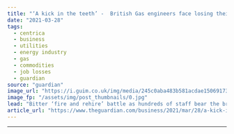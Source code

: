```yaml
---
title: "‘A kick in the teeth’ -  British Gas engineers face losing their jobs or longer working hours"
date: "2021-03-28"
tags: 
  - centrica
  - business
  - utilities
  - energy industry
  - gas
  - commodities
  - job losses
  - guardian
source: "guardian"
image_url: "https://i.guim.co.uk/img/media/245c0aba483b581acdae1506917310bab3d96164/0_284_6720_4032/master/6720.jpg?width=460&quality=85&auto=format&fit=max&s=0becc879258cbf5ed73023c499b43029"
image_fp: "/assets/img/post_thumbnails/0.jpg"
lead: "Bitter ‘fire and rehire’ battle as hundreds of staff bear the brunt of firm’s commercial declineHundreds of engineers could be dismissed from the country’s biggest energy supplier by the end of the week as a bitter nine-month battle in the UK’s lates..."
article_url: "https://www.theguardian.com/business/2021/mar/28/a-kick-in-the-teeth-british-gas-engineers-face-losing-their-jobs-or-longer-working-hours"
---
```


---
